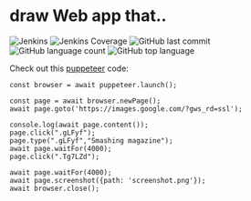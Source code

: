# draw Web app that..
![Jenkins](https://img.shields.io/jenkins/build/http/trevorism-build.eastus.cloudapp.azure.com/draw)
![Jenkins Coverage](https://img.shields.io/jenkins/coverage/jacoco/http/trevorism-build.eastus.cloudapp.azure.com/draw)
![GitHub last commit](https://img.shields.io/github/last-commit/trevorism/draw)
![GitHub language count](https://img.shields.io/github/languages/count/trevorism/draw)
![GitHub top language](https://img.shields.io/github/languages/top/trevorism/draw)


Check out this [puppeteer](https://try-puppeteer.appspot.com/) code:

```
const browser = await puppeteer.launch();

const page = await browser.newPage();
await page.goto('https://images.google.com/?gws_rd=ssl');

console.log(await page.content());
page.click(".gLFyf");
page.type(".gLFyf","Smashing magazine");  
await page.waitFor(4000);
page.click(".Tg7LZd");

await page.waitFor(4000);
await page.screenshot({path: 'screenshot.png'});
await browser.close();
```